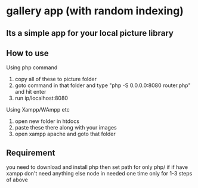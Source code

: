 # gallery app (with random indexing)

## Its a simple app for your local picture library

## How to use
Using php command
1. copy all of these to picture folder
2. goto command in that folder and type "php -S 0.0.0.0:8080 router.php"  and hit enter
3. run ip/localhost:8080

Using Xampp/WAmpp etc
1. open new folder in htdocs
2. paste these there along with your images
3. open xampp apache and goto that folder


## Requirement
you need to download and install php then set path for only php/ if if have xampp don't need anything else
node in needed one time only for 1-3 steps of above
